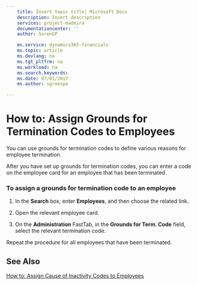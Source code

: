 ```yaml
---
    title: Insert topic title| Microsoft Docs
    description: Insert description
    services: project-madeira
    documentationcenter: ''
    author: SorenGP

    ms.service: dynamics365-financials
    ms.topic: article
    ms.devlang: na
    ms.tgt_pltfrm: na
    ms.workload: na
    ms.search.keywords:
    ms.date: 07/01/2017
    ms.author: sgroespe

---
```

# How to: Assign Grounds for Termination Codes to Employees
You can use grounds for termination codes to define various reasons for employee termination.  
  
 After you have set up grounds for termination codes, you can enter a code on the employee card for an employee that has been terminated.  
  
### To assign a grounds for termination code to an employee  
  
1.  In the **Search** box, enter **Employees**, and then choose the related link.  
  
2.  Open the relevant employee card.  
  
3.  On the **Administration** FastTab, in the **Grounds for Term. Code** field, select the relevant termination code.  
  
 Repeat the procedure for all employees that have been terminated.  
  
## See Also  
 [How to: Assign Cause of Inactivity Codes to Employees](../how-to-assign-cause-of-inactivity-codes-to-employees.md)